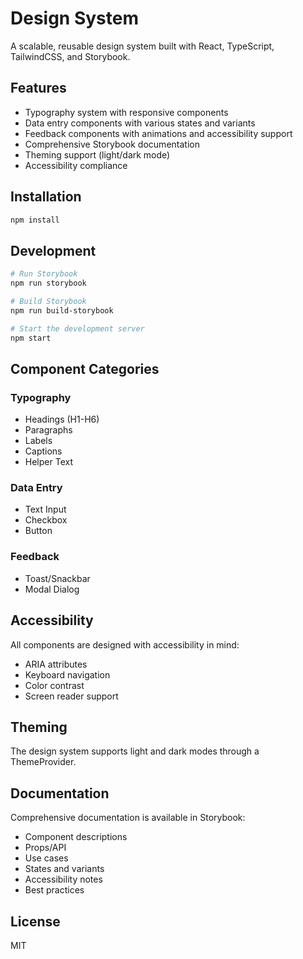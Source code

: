 # Design System

A scalable, reusable design system built with React, TypeScript, TailwindCSS, and Storybook.

## Features

- Typography system with responsive components
- Data entry components with various states and variants
- Feedback components with animations and accessibility support
- Comprehensive Storybook documentation
- Theming support (light/dark mode)
- Accessibility compliance

## Installation

```bash
npm install
```

## Development

```bash
# Run Storybook
npm run storybook

# Build Storybook
npm run build-storybook

# Start the development server
npm start
```

## Component Categories

### Typography

- Headings (H1-H6)
- Paragraphs
- Labels
- Captions
- Helper Text

### Data Entry

- Text Input
- Checkbox
- Button

### Feedback

- Toast/Snackbar
- Modal Dialog

## Accessibility

All components are designed with accessibility in mind:

- ARIA attributes
- Keyboard navigation
- Color contrast
- Screen reader support

## Theming

The design system supports light and dark modes through a ThemeProvider.

## Documentation

Comprehensive documentation is available in Storybook:

- Component descriptions
- Props/API
- Use cases
- States and variants
- Accessibility notes
- Best practices

## License

MIT